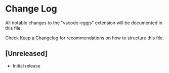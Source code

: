 # Change Log
All notable changes to the "vscode-eggjs" extension will be documented in this file.

Check [Keep a Changelog](http://keepachangelog.com/) for recommendations on how to structure this file.

## [Unreleased]
- Initial release